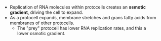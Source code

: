 - Replication of RNA molecules within protocells creates an **osmotic gradient**, driving the cell to expand.
- As a protocell expands, membrane stretches and grans fatty acids from membranes of other protocells.
	- The "prey" protocell has lower RNA replication rates, and this a lower osmotic gradient.